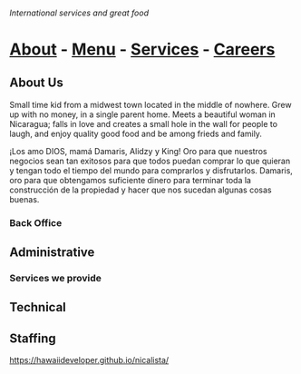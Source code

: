 ###### International services and great food
# [About](https://hawaiideveloper.github.io/nicalista/about/) **-** [Menu](https://hawaiideveloper.github.io/nicalista/menu/) **-** [Services](https://hawaiideveloper.github.io/nicalista/services/) **-** [Careers](https://hawaiideveloper.github.io/nicalista/careers/)


## About Us


Small time kid from a midwest town located in the middle of nowhere.  Grew up with no money, in a single parent home.  Meets a 
beautiful woman in Nicaragua; falls in love and creates a small hole in the wall for people to laugh, and enjoy quality good food
and be among frieds and family.

¡Los amo DIOS, mamá Damaris, Alidzy y King! Oro para que nuestros negocios sean tan exitosos para que todos 
puedan comprar lo que quieran y tengan todo el tiempo del mundo para comprarlos y disfrutarlos. Damaris, oro para 
que obtengamos suficiente dinero para terminar toda la construcción de la propiedad y hacer que nos sucedan 
algunas cosas buenas.


### Back Office 

## Administrative

### Services we provide

## Technical



## Staffing




https://hawaiideveloper.github.io/nicalista/
